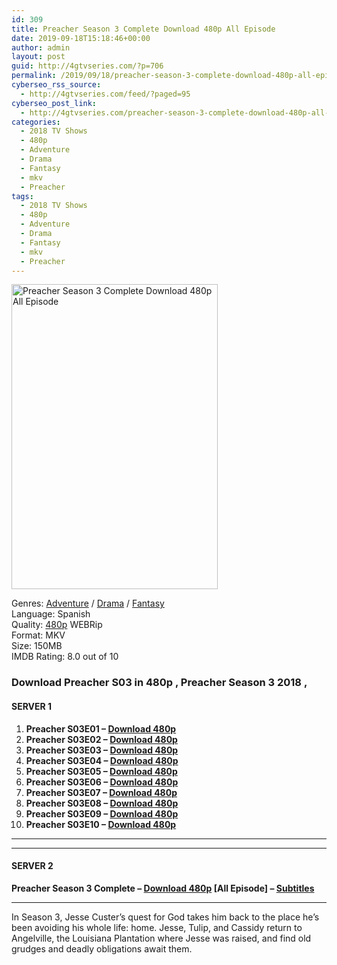 ```yaml
---
id: 309
title: Preacher Season 3 Complete Download 480p All Episode
date: 2019-09-18T15:18:46+00:00
author: admin
layout: post
guid: http://4gtvseries.com/?p=706
permalink: /2019/09/18/preacher-season-3-complete-download-480p-all-episode-3/
cyberseo_rss_source:
  - http://4gtvseries.com/feed/?paged=95
cyberseo_post_link:
  - http://4gtvseries.com/preacher-season-3-complete-download-480p-all-episode/
categories:
  - 2018 TV Shows
  - 480p
  - Adventure
  - Drama
  - Fantasy
  - mkv
  - Preacher
tags:
  - 2018 TV Shows
  - 480p
  - Adventure
  - Drama
  - Fantasy
  - mkv
  - Preacher
---
```

<img loading="lazy" class="aligncenter" src="https://3.bp.blogspot.com/-hEXaRB6GP_8/XYJKL02zlXI/AAAAAAAABuY/PseF707jm5wUton-lZjjj-LCHP7YEUhQQCK4BGAYYCw/s1600/Preacher%2BSeason%2B3.jpg" alt="Preacher Season 3 Complete Download 480p All Episode" width="330" height="488" />

Genres: <a href="http://4gtvseries.com/tag/adventure/" data-wpel-link="internal">Adventure</a> / <a href="http://4gtvseries.com/tag/drama/" data-wpel-link="internal">Drama</a> / <a href="http://4gtvseries.com/tag/fantasy/" data-wpel-link="internal">Fantasy</a>  
Language: Spanish  
Quality:&nbsp;<a href="http://4gtvseries.com/tag/480p/" data-wpel-link="internal">480p</a>&nbsp;WEBRip  
Format: MKV  
Size: 150MB  
IMDB Rating: 8.0 out of 10

### **Download Preacher S03 in 480p , Preacher Season 3 2018 ,&nbsp;**

#### <span><strong>SERVER 1</strong></span>

  1. **Preacher S03E01 – <a href="http://slink.dl480p.xyz/mToji" data-wpel-link="external" target="_blank" rel="nofollow external noopener noreferrer" class="wpel-icon-left"><i class="wpel-icon fa fa-download" aria-hidden="true"></i>Download 480p</a>**
  2. **Preacher S03E02 – <a href="http://slink.dl480p.xyz/3h2i" data-wpel-link="external" target="_blank" rel="nofollow external noopener noreferrer" class="wpel-icon-left"><i class="wpel-icon fa fa-download" aria-hidden="true"></i>Download 480p</a>**
  3. **Preacher S03E03 – <a href="http://slink.dl480p.xyz/JNXrt" data-wpel-link="external" target="_blank" rel="nofollow external noopener noreferrer" class="wpel-icon-left"><i class="wpel-icon fa fa-download" aria-hidden="true"></i>Download 480p</a>**
  4. **Preacher S03E04 – <a href="http://slink.dl480p.xyz/ND0sKL" data-wpel-link="external" target="_blank" rel="nofollow external noopener noreferrer" class="wpel-icon-left"><i class="wpel-icon fa fa-download" aria-hidden="true"></i>Download 480p</a>**
  5. **Preacher S03E05 – <a href="http://slink.dl480p.xyz/q9fj" data-wpel-link="external" target="_blank" rel="nofollow external noopener noreferrer" class="wpel-icon-left"><i class="wpel-icon fa fa-download" aria-hidden="true"></i>Download 480p</a>**
  6. **Preacher S03E06 – <a href="http://slink.dl480p.xyz/GEgO" data-wpel-link="external" target="_blank" rel="nofollow external noopener noreferrer" class="wpel-icon-left"><i class="wpel-icon fa fa-download" aria-hidden="true"></i>Download 480p</a>**
  7. **Preacher S03E07 – <a href="http://slink.dl480p.xyz/cvjVI" data-wpel-link="external" target="_blank" rel="nofollow external noopener noreferrer" class="wpel-icon-left"><i class="wpel-icon fa fa-download" aria-hidden="true"></i>Download 480p</a>**
  8. **Preacher S03E08 – <a href="http://slink.dl480p.xyz/9zcMp" data-wpel-link="external" target="_blank" rel="nofollow external noopener noreferrer" class="wpel-icon-left"><i class="wpel-icon fa fa-download" aria-hidden="true"></i>Download 480p</a>**
  9. **Preacher S03E09 – <a href="http://slink.dl480p.xyz/H3lOxUx" data-wpel-link="external" target="_blank" rel="nofollow external noopener noreferrer" class="wpel-icon-left"><i class="wpel-icon fa fa-download" aria-hidden="true"></i>Download 480p</a>**
 10. **Preacher S03E10 – <a href="http://slink.dl480p.xyz/RQ9q" data-wpel-link="external" target="_blank" rel="nofollow external noopener noreferrer" class="wpel-icon-left"><i class="wpel-icon fa fa-download" aria-hidden="true"></i>Download 480p</a>**

* * *

* * *

#### <span><strong>SERVER 2</strong></span>

**Preacher Season 3 Complete – <a href="http://dl480p.xyz/486/" data-wpel-link="external" target="_blank" rel="nofollow external noopener noreferrer" class="wpel-icon-left"><i class="wpel-icon fa fa-download" aria-hidden="true"></i>Download 480p</a> [All Episode] – <a href="https://subscene.com/subtitles/preacher-third-season-2018" data-wpel-link="external" target="_blank" rel="nofollow external noopener noreferrer" class="wpel-icon-left"><i class="wpel-icon fa fa-download" aria-hidden="true"></i>Subtitles</a>**

* * *

In Season 3, Jesse Custer’s quest for God takes him back to the place he’s been avoiding his whole life: home. Jesse, Tulip, and Cassidy return to Angelville, the Louisiana Plantation where Jesse was raised, and find old grudges and deadly obligations await them.

<div align="center">
</div>
